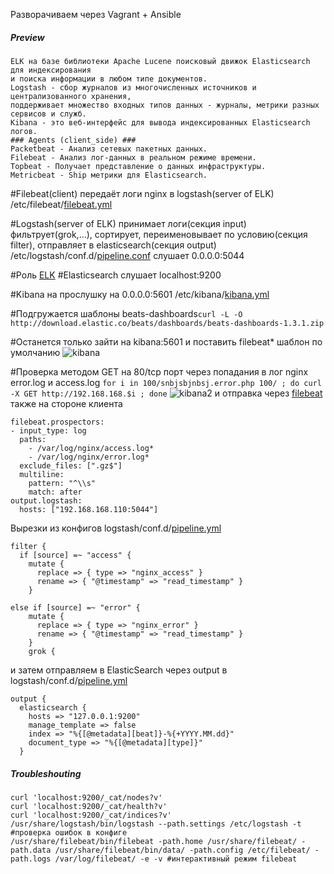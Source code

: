 Разворачиваем через Vagrant + Ansible

##### Preview
```
ELK на базе библиотеки Apache Lucene поисковый движок Elasticsearch для индексирования 
и поиска информации в любом типе документов.
Logstash - сбор журналов из многочисленных источников и централизованного хранения, 
поддерживает множество входных типов данных - журналы, метрики разных сервисов и служб.
Kibana - это веб-интерфейс для вывода индексированных Elasticsearch логов. 
### Agents (client_side) ###
Packetbeat - Анализ сетевых пакетных данных.
Filebeat - Анализ лог-данных в реальном режиме времени.
Topbeat - Получает представление о данных инфраструктуры.
Metricbeat - Ship метрики для Elasticsearch.
```

#Filebeat(client) передаёт логи nginx в logstash(server of ELK) 
/etc/filebeat/[filebeat.yml](https://github.com/kyourselfer/OTUS_LinuxAdmin201804/blob/master/lesson21_Journald_ELK/roles/nginx/files/filebeat.yml)

#Logstash(server of ELK) принимает логи(секция input) фильтрует(grok,...), сортирует, переименовывает по условию(секция filter), отправляет в elasticsearch(секция output) /etc/logstash/conf.d/[pipeline.conf](https://github.com/kyourselfer/OTUS_LinuxAdmin201804/blob/master/lesson21_Journald_ELK/roles/ELK/files/logstash_pipeline.yml) слушает 0.0.0.0:5044

#Роль [ELK](https://github.com/kyourselfer/OTUS_LinuxAdmin201804/blob/master/lesson21_Journald_ELK/roles/ELK/tasks/main.yml)
#Elasticsearch слушает localhost:9200

#Kibana на прослушку на 0.0.0.0:5601
/etc/kibana/[kibana.yml](https://github.com/kyourselfer/OTUS_LinuxAdmin201804/blob/master/lesson21_Journald_ELK/roles/ELK/files/kibana.yml)

#Подгружается шаблоны beats-dashboards`curl -L -O http://download.elastic.co/beats/dashboards/beats-dashboards-1.3.1.zip`

#Останется только зайти на kibana:5601 и поставить filebeat* шаблон по умолчанию
![kibana](https://github.com/kyourselfer/OTUS_LinuxAdmin201804/blob/master/lesson21_Journald_ELK/img/kibana1.gif)

#Проверка методом GET на 80/tcp порт через попадания в лог nginx error.log и access.log `for i in 100/snbjsbjnbsj.error.php 100/ ; do curl -X GET http://192.168.168.$i ; done`
![kibana2](https://github.com/kyourselfer/OTUS_LinuxAdmin201804/blob/master/lesson21_Journald_ELK/img/kibana2.gif)
и отправка через [filebeat](https://github.com/kyourselfer/OTUS_LinuxAdmin201804/blob/master/lesson21_Journald_ELK/roles/nginx/files/filebeat.yml) также на стороне клиента
```
filebeat.prospectors:
- input_type: log
  paths:
    - /var/log/nginx/access.log*
    - /var/log/nginx/error.log*
  exclude_files: [".gz$"]
  multiline:
    pattern: "^\\s"
    match: after
output.logstash:
  hosts: ["192.168.168.110:5044"]
```
Вырезки из конфигов logstash/conf.d/[pipeline.yml](https://github.com/kyourselfer/OTUS_LinuxAdmin201804/blob/master/lesson21_Journald_ELK/roles/ELK/files/logstash_pipeline.yml)
```
filter {
  if [source] =~ "access" {
    mutate {
      replace => { type => "nginx_access" }
      rename => { "@timestamp" => "read_timestamp" }
    }
```
```
else if [source] =~ "error" {
    mutate {
      replace => { type => "nginx_error" }
      rename => { "@timestamp" => "read_timestamp" }
    }
    grok {
```
и затем отправляем в ElasticSearch через output в logstash/conf.d/[pipeline.yml](https://github.com/kyourselfer/OTUS_LinuxAdmin201804/blob/master/lesson21_Journald_ELK/roles/ELK/files/logstash_pipeline.yml)
```
output {
  elasticsearch {
    hosts => "127.0.0.1:9200"
    manage_template => false
    index => "%{[@metadata][beat]}-%{+YYYY.MM.dd}"
    document_type => "%{[@metadata][type]}"
  }
```
##### Troubleshouting
```
curl 'localhost:9200/_cat/nodes?v'
curl 'localhost:9200/_cat/health?v'
curl 'localhost:9200/_cat/indices?v'
/usr/share/logstash/bin/logstash --path.settings /etc/logstash -t #проверка ошибок в конфиге
/usr/share/filebeat/bin/filebeat -path.home /usr/share/filebeat/ -path.data /usr/share/filebeat/bin/data/ -path.config /etc/filebeat/ -path.logs /var/log/filebeat/ -e -v #интерактивный режим filebeat
```
